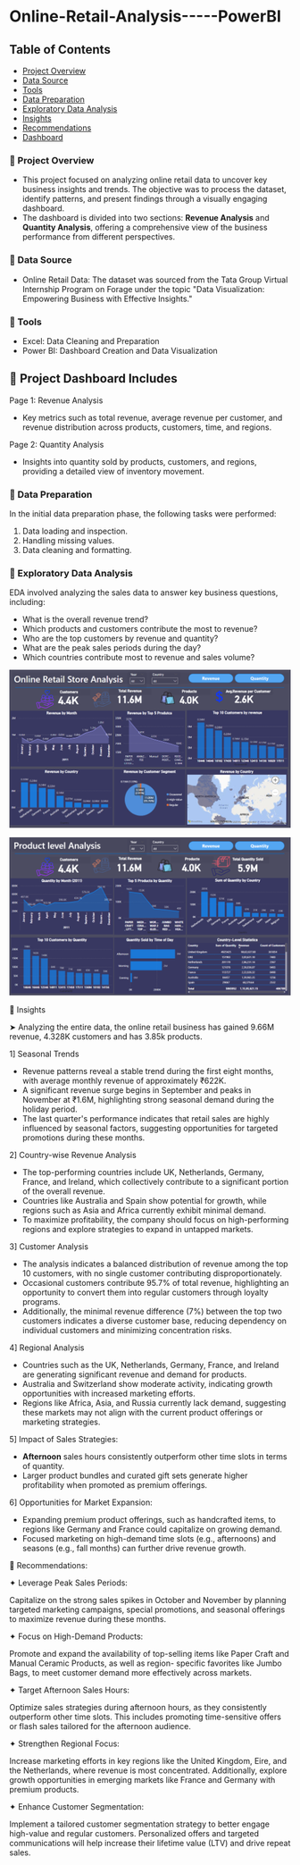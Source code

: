 # Online-Retail-Analysis-----PowerBI

## Table of Contents
- [Project Overview](#project-overview)
- [Data Source](#data-source)
- [Tools](#tools)
- [Data Preparation](#data-preparation)
- [Exploratory Data Analysis](#exploratory-data-analysis)
- [Insights](#insights)
- [Recommendations](#recommendations)
- [Dashboard](#dashboard)



### 🔹 Project Overview
- This project focused on analyzing online retail data to uncover key business insights and trends. The objective was to process the dataset, identify patterns, and present 
  findings through a visually engaging dashboard.
- The dashboard is divided into two sections: **Revenue Analysis** and **Quantity Analysis**, offering a comprehensive view of the business performance from different 
  perspectives.


### 🔹 Data Source
- Online Retail Data: The dataset was sourced from the Tata Group Virtual Internship Program on Forage under the topic "Data Visualization: Empowering Business with 
  Effective Insights."
  
### 🔹 Tools
- Excel: Data Cleaning and Preparation
- Power BI: Dashboard Creation and Data Visualization

## 🔹 Project Dashboard Includes
Page 1: Revenue Analysis
- Key metrics such as total revenue, average revenue per customer, and revenue distribution across products, customers, time, and regions.

Page 2: Quantity Analysis
- Insights into quantity sold by products, customers, and regions, providing a detailed view of inventory movement.


### 🔹 Data Preparation
  In the initial data preparation phase, the following tasks were performed:

1. Data loading and inspection.
2. Handling missing values.
3. Data cleaning and formatting.

### 🔹 Exploratory Data Analysis 

  EDA involved analyzing the sales data to answer key business questions, including:

- What is the overall revenue trend?
- Which products and customers contribute the most to revenue?
- Who are the top customers by revenue and quantity?
- What are the peak sales periods during the day?
- Which countries contribute most to revenue and sales volume?


![Screenshot 2024-05-06 150952](https://github.com/dubeyshrutii/Online-Retail-Analysis-----PowerBI/blob/master/Revenue%20Page.png?raw=true)

![Screenshot 2024-05-06 150952](https://github.com/dubeyshrutii/Online-Retail-Analysis-----PowerBI/blob/master/Quantity%20Page.png?raw=true)

🔹 Insights

➤ Analyzing the entire data, the online retail business has gained 9.66M revenue, 4.328K customers and has 3.85k products.

1] Seasonal Trends
- Revenue patterns reveal a stable trend during the first eight months, with average monthly revenue of approximately ₹622K.
- A significant revenue surge begins in September and peaks in November at ₹1.6M, highlighting strong seasonal demand during the holiday period.
- The last quarter's performance indicates that retail sales are highly influenced by seasonal factors, suggesting opportunities for targeted promotions during these months.

2] Country-wise Revenue Analysis
- The top-performing countries include UK, Netherlands, Germany, France, and Ireland, which collectively contribute to a significant portion of the overall revenue.
- Countries like Australia and Spain show potential for growth, while regions such as Asia and Africa currently exhibit minimal demand.
- To maximize profitability, the company should focus on high-performing regions and explore strategies to expand in untapped markets.

3] Customer Analysis
- The analysis indicates a balanced distribution of revenue among the top 10 customers, with no single customer contributing disproportionately.
- Occasional customers contribute 95.7% of total revenue, highlighting an opportunity to convert them into regular customers through loyalty programs.
- Additionally, the minimal revenue difference (7%) between the top two customers indicates a diverse customer base, reducing dependency on individual customers and 
  minimizing concentration risks.

4] Regional Analysis
- Countries such as the UK, Netherlands, Germany, France, and Ireland are generating significant revenue and demand for products.
- Australia and Switzerland show moderate activity, indicating growth opportunities with increased marketing efforts.
- Regions like Africa, Asia, and Russia currently lack demand, suggesting these markets may not align with the current product offerings or marketing strategies.

5] Impact of Sales Strategies:
- **Afternoon** sales hours consistently outperform other time slots in terms of quantity.
- Larger product bundles and curated gift sets generate higher profitability when promoted as premium offerings.

6] Opportunities for Market Expansion:

- Expanding premium product offerings, such as handcrafted items, to regions like Germany and France could capitalize on 
  growing demand.
- Focused marketing on high-demand time slots (e.g., afternoons) and seasons (e.g., fall months) can further drive revenue 
  growth.

🔹 Recommendations:

✦ Leverage Peak Sales Periods:

 Capitalize on the strong sales spikes in October and November by planning targeted marketing campaigns, special 
 promotions, and seasonal offerings to maximize revenue during these months.

✦ Focus on High-Demand Products:

 Promote and expand the availability of top-selling items like Paper Craft and Manual Ceramic Products, as well as region- 
 specific favorites like Jumbo Bags, to meet customer demand more effectively across markets.

✦ Target Afternoon Sales Hours:

 Optimize sales strategies during afternoon hours, as they consistently outperform other time slots. This includes 
 promoting time-sensitive offers or flash sales tailored for the afternoon audience.

✦ Strengthen Regional Focus:

 Increase marketing efforts in key regions like the United Kingdom, Eire, and the Netherlands, where revenue is most 
 concentrated. Additionally, explore growth opportunities in emerging markets like France and Germany with premium products.

✦ Enhance Customer Segmentation:

 Implement a tailored customer segmentation strategy to better engage high-value and regular customers. Personalized offers 
 and targeted communications will help increase their lifetime value (LTV) and drive repeat sales.
